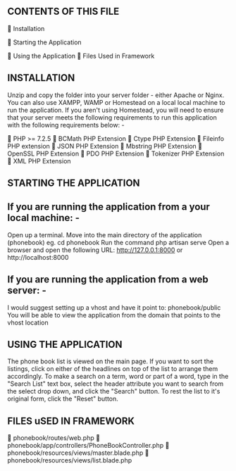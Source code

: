 CONTENTS OF THIS FILE
---------------------

 🚀 Installation
 
 🚀 Starting the Application
 
 🚀 Using the Application
 🚀 Files Used in Framework


INSTALLATION
------------

Unzip and copy the folder into your server folder - either Apache or Nginx.
You can also use XAMPP, WAMP or Homestead on a local local machine to run the application.
If you aren't using Homestead, you will need to ensure that your server meets the following requirements to run
this application with the following requirements below: -

🚀 PHP >= 7.2.5
🚀 BCMath PHP Extension
🚀 Ctype PHP Extension
🚀 Fileinfo PHP extension
🚀 JSON PHP Extension
🚀 Mbstring PHP Extension
🚀 OpenSSL PHP Extension
🚀 PDO PHP Extension
🚀 Tokenizer PHP Extension
🚀 XML PHP Extension


STARTING THE APPLICATION
------------------------

If you are running the application from a your local machine: -
---------------------------------------------------------------
Open up a terminal. Move into the main directory of the application (phonebook) eg. cd phonebook
Run the command php artisan serve
Open a browser and open the following URL: http://127.0.0.1:8000 or http://localhost:8000

If you are running the application from a web server: -
-------------------------------------------------------
I would suggest setting up a vhost and have it point to: phonebook/public
You will be able to view the application from the domain that points to the vhost location


USING THE APPLICATION
---------------------

The phone book list is viewed on the main page.
If you want to sort the listings, click on either of the headlines on top of the list to arrange them accordingly.
To make a search on a term, word or part of a word, type in the "Search List" text box, select the header
attribute you want to search from the select drop down, and click the "Search" button. To rest the list to it's
original form, click the "Reset" button.

FILES uSED IN FRAMEWORK
-----------------------

🚀 phonebook/routes/web.php
🚀 phonebook/app/controllers/PhoneBookController.php
🚀 phonebook/resources/views/master.blade.php
🚀 phonebook/resources/views/list.blade.php
